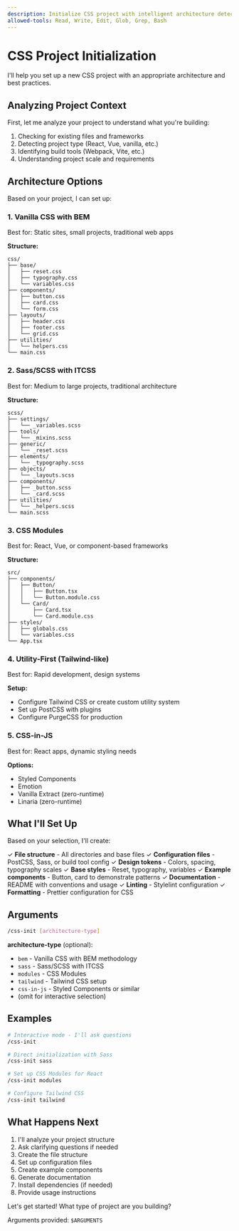 ```yaml
---
description: Initialize CSS project with intelligent architecture detection and best practices setup
allowed-tools: Read, Write, Edit, Glob, Grep, Bash
---
```


# CSS Project Initialization

I'll help you set up a new CSS project with an appropriate architecture and best practices.

## Analyzing Project Context

First, let me analyze your project to understand what you're building:

1. Checking for existing files and frameworks
2. Detecting project type (React, Vue, vanilla, etc.)
3. Identifying build tools (Webpack, Vite, etc.)
4. Understanding project scale and requirements

## Architecture Options

Based on your project, I can set up:

### 1. **Vanilla CSS with BEM**
Best for: Static sites, small projects, traditional web apps

**Structure:**
```
css/
├── base/
│   ├── reset.css
│   ├── typography.css
│   └── variables.css
├── components/
│   ├── button.css
│   ├── card.css
│   └── form.css
├── layouts/
│   ├── header.css
│   ├── footer.css
│   └── grid.css
├── utilities/
│   └── helpers.css
└── main.css
```

### 2. **Sass/SCSS with ITCSS**
Best for: Medium to large projects, traditional architecture

**Structure:**
```
scss/
├── settings/
│   └── _variables.scss
├── tools/
│   └── _mixins.scss
├── generic/
│   └── _reset.scss
├── elements/
│   └── _typography.scss
├── objects/
│   └── _layouts.scss
├── components/
│   ├── _button.scss
│   └── _card.scss
├── utilities/
│   └── _helpers.scss
└── main.scss
```

### 3. **CSS Modules**
Best for: React, Vue, or component-based frameworks

**Structure:**
```
src/
├── components/
│   ├── Button/
│   │   ├── Button.tsx
│   │   └── Button.module.css
│   └── Card/
│       ├── Card.tsx
│       └── Card.module.css
├── styles/
│   ├── globals.css
│   └── variables.css
└── App.tsx
```

### 4. **Utility-First (Tailwind-like)**
Best for: Rapid development, design systems

**Setup:**
- Configure Tailwind CSS or create custom utility system
- Set up PostCSS with plugins
- Configure PurgeCSS for production

### 5. **CSS-in-JS**
Best for: React apps, dynamic styling needs

**Options:**
- Styled Components
- Emotion
- Vanilla Extract (zero-runtime)
- Linaria (zero-runtime)

## What I'll Set Up

Based on your selection, I'll create:

✓ **File structure** - All directories and base files
✓ **Configuration files** - PostCSS, Sass, or build tool config
✓ **Design tokens** - Colors, spacing, typography scales
✓ **Base styles** - Reset, typography, variables
✓ **Example components** - Button, card to demonstrate patterns
✓ **Documentation** - README with conventions and usage
✓ **Linting** - Stylelint configuration
✓ **Formatting** - Prettier configuration for CSS

## Arguments

```bash
/css-init [architecture-type]
```

**architecture-type** (optional):
- `bem` - Vanilla CSS with BEM methodology
- `sass` - Sass/SCSS with ITCSS
- `modules` - CSS Modules
- `tailwind` - Tailwind CSS setup
- `css-in-js` - Styled Components or similar
- (omit for interactive selection)

## Examples

```bash
# Interactive mode - I'll ask questions
/css-init

# Direct initialization with Sass
/css-init sass

# Set up CSS Modules for React
/css-init modules

# Configure Tailwind CSS
/css-init tailwind
```

## What Happens Next

1. I'll analyze your project structure
2. Ask clarifying questions if needed
3. Create the file structure
4. Set up configuration files
5. Create example components
6. Generate documentation
7. Install dependencies (if needed)
8. Provide usage instructions

Let's get started! What type of project are you building?

Arguments provided: `$ARGUMENTS`
